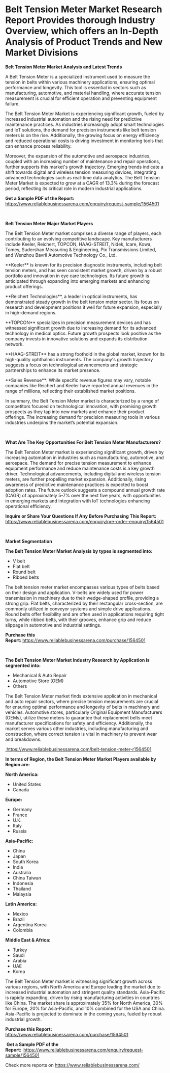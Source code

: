 <p><h1>Belt Tension Meter Market Research Report Provides thorough Industry Overview, which offers an In-Depth Analysis of Product Trends and New Market Divisions</h1></p><p><strong>Belt Tension Meter Market Analysis and Latest Trends</strong></p>
<p><p>A Belt Tension Meter is a specialized instrument used to measure the tension in belts within various machinery applications, ensuring optimal performance and longevity. This tool is essential in sectors such as manufacturing, automotive, and material handling, where accurate tension measurement is crucial for efficient operation and preventing equipment failure.</p><p>The Belt Tension Meter Market is experiencing significant growth, fueled by increased industrial automation and the rising need for predictive maintenance practices. As industries increasingly adopt smart technologies and IoT solutions, the demand for precision instruments like belt tension meters is on the rise. Additionally, the growing focus on energy efficiency and reduced operational costs is driving investment in monitoring tools that can enhance process reliability.</p><p>Moreover, the expansion of the automotive and aerospace industries, coupled with an increasing number of maintenance and repair operations, further supports this market's growth trajectory. Emerging trends indicate a shift towards digital and wireless tension measuring devices, integrating advanced technologies such as real-time data analytics. The Belt Tension Meter Market is expected to grow at a CAGR of 13.3% during the forecast period, reflecting its critical role in modern industrial applications.</p></p>
<p><strong>Get a Sample PDF of the Report:&nbsp;</strong> <a href="https://www.reliablebusinessarena.com/enquiry/request-sample/1564501?utm_campaign=2518&utm_medium=2&utm_source=Github&utm_content=ia&utm_term=08042025&utm_id=belt-tension-meter">https://www.reliablebusinessarena.com/enquiry/request-sample/1564501</a></p>
<p>&nbsp;</p>
<p><strong>Belt Tension Meter Major Market Players</strong></p>
<p><p>The Belt Tension Meter market comprises a diverse range of players, each contributing to an evolving competitive landscape. Key manufacturers include Keeler, Reichert, TOPCON, HAAG-STREIT, Nidek, Icare, Kowa, Tomey, Sudershan Measuring & Engineering, Pix Transmissions Limited, and Wenzhou Bavrii Automotive Technology Co., Ltd.</p><p>**Keeler** is known for its precision diagnostic instruments, including belt tension meters, and has seen consistent market growth, driven by a robust portfolio and innovation in eye care technologies. Its future growth is anticipated through expanding into emerging markets and enhancing product offerings.</p><p>**Reichert Technologies**, a leader in optical instruments, has demonstrated steady growth in the belt tension meter sector. Its focus on research and development positions it well for future expansion, especially in high-demand regions.</p><p>**TOPCON** specializes in precision measurement devices and has witnessed significant growth due to increasing demand for its advanced technology in medical optics. Future growth prospects look positive as the company invests in innovative solutions and expands its distribution network.</p><p>**HAAG-STREIT** has a strong foothold in the global market, known for its high-quality ophthalmic instruments. The company's growth trajectory suggests a focus on technological advancements and strategic partnerships to enhance its market presence.</p><p>**Sales Revenue**: While specific revenue figures may vary, notable companies like Reichert and Keeler have reported annual revenues in the range of millions, reflecting their established market positions. </p><p>In summary, the Belt Tension Meter market is characterized by a range of competitors focused on technological innovation, with promising growth prospects as they tap into new markets and enhance their product offerings. The increasing demand for precision measuring tools in various industries underpins the market’s potential expansion.</p></p>
<p>&nbsp;</p>
<p><strong>What Are The Key Opportunities For Belt Tension Meter Manufacturers?</strong></p>
<p><p>The Belt Tension Meter market is experiencing significant growth, driven by increasing automation in industries such as manufacturing, automotive, and aerospace. The demand for precise tension measurement to enhance equipment performance and reduce maintenance costs is a key growth driver. Technological advancements, including digital and wireless tension meters, are further propelling market expansion. Additionally, rising awareness of predictive maintenance practices is expected to boost adoption rates. The future outlook suggests a compound annual growth rate (CAGR) of approximately 5-7% over the next five years, with opportunities in emerging markets and integration with IoT technologies enhancing operational efficiency.</p></p>
<p><strong>Inquire or Share Your Questions If Any Before Purchasing This Report:</strong> <a href="https://www.reliablebusinessarena.com/enquiry/pre-order-enquiry/1564501?utm_campaign=2518&utm_medium=2&utm_source=Github&utm_content=ia&utm_term=08042025&utm_id=belt-tension-meter">https://www.reliablebusinessarena.com/enquiry/pre-order-enquiry/1564501</a></p>
<p>&nbsp;</p>
<p><strong>Market Segmentation</strong></p>
<p><strong>The Belt Tension Meter Market Analysis by types is segmented into:</strong></p>
<p><ul><li>V belt</li><li>Flat belt</li><li>Round belt</li><li>Ribbed belts</li></ul></p>
<p><p>The belt tension meter market encompasses various types of belts based on their design and application. V-belts are widely used for power transmission in machinery due to their wedge-shaped profile, providing a strong grip. Flat belts, characterized by their rectangular cross-section, are commonly utilized in conveyor systems and simple drive applications. Round belts offer flexibility and are often used in applications requiring tight turns, while ribbed belts, with their grooves, enhance grip and reduce slippage in automotive and industrial settings.</p></p>
<p><strong>Purchase this Report:&nbsp;</strong><a href="https://www.reliablebusinessarena.com/purchase/1564501?utm_campaign=2518&utm_medium=2&utm_source=Github&utm_content=ia&utm_term=08042025&utm_id=belt-tension-meter">https://www.reliablebusinessarena.com/purchase/1564501</a></p>
<p>&nbsp;</p>
<p><strong>The Belt Tension Meter Market Industry Research by Application is segmented into:</strong></p>
<p><ul><li>Mechanical & Auto Repair</li><li>Automotive Store (OEM)</li><li>Others</li></ul></p>
<p><p>The Belt Tension Meter market finds extensive application in mechanical and auto repair sectors, where precise tension measurements are crucial for ensuring optimal performance and longevity of belts in machinery and vehicles. Automotive stores, particularly Original Equipment Manufacturers (OEMs), utilize these meters to guarantee that replacement belts meet manufacturer specifications for safety and efficiency. Additionally, the market serves various other industries, including manufacturing and construction, where correct tension is vital in machinery to prevent wear and breakdowns.</p></p>
<p><a href="https://www.reliablebusinessarena.com/belt-tension-meter-r1564501?utm_campaign=2518&utm_medium=2&utm_source=Github&utm_content=ia&utm_term=08042025&utm_id=belt-tension-meter">&nbsp;https://www.reliablebusinessarena.com/belt-tension-meter-r1564501</a></p>
<p><strong>In terms of Region, the Belt Tension Meter Market Players available by Region are:</strong></p>
<p>
    <p> <strong> North America: </strong>
        <ul>
            <li>United States</li>
            <li>Canada</li>
        </ul>
        </p> 
    <p> <strong> Europe: </strong>
        <ul>
            <li>Germany</li>
            <li>France</li>
            <li>U.K.</li>
            <li>Italy</li>
            <li>Russia</li>
        </ul>
        </p> 
    <p> <strong> Asia-Pacific: </strong>
        <ul>
            <li>China</li>
            <li>Japan</li>
            <li>South Korea</li>
            <li>India</li>
            <li>Australia</li>
            <li>China Taiwan</li>
            <li>Indonesia</li>
            <li>Thailand</li>
            <li>Malaysia</li>
        </ul>
        </p> 
    <p> <strong> Latin America: </strong>
        <ul>
            <li>Mexico</li>
            <li>Brazil</li>
            <li>Argentina Korea</li>
            <li>Colombia</li>
        </ul>
        </p> 
    <p> <strong> Middle East & Africa: </strong>
        <ul>
            <li>Turkey</li>
            <li>Saudi</li>
            <li>Arabia</li>
            <li>UAE</li>
            <li>Korea</li>
        </ul>
    </p>
    </p>
<p><p>The Belt Tension Meter market is witnessing significant growth across various regions, with North America and Europe leading the market due to increased industrial automation and stringent quality standards. Asia-Pacific is rapidly expanding, driven by rising manufacturing activities in countries like China. The market share is approximately 35% for North America, 30% for Europe, 20% for Asia-Pacific, and 10% combined for the USA and China. Asia-Pacific is projected to dominate in the coming years, fueled by robust industrial growth.</p></p>
<p><strong>Purchase this Report: </strong><a href="https://www.reliablebusinessarena.com/purchase/1564501?utm_campaign=2518&utm_medium=2&utm_source=Github&utm_content=ia&utm_term=08042025&utm_id=belt-tension-meter">https://www.reliablebusinessarena.com/purchase/1564501</a></p>
<p>&nbsp;<strong>Get a Sample PDF of the Report:&nbsp;&nbsp;</strong><a href="https://www.reliablebusinessarena.com/enquiry/request-sample/1564501?utm_campaign=2518&utm_medium=2&utm_source=Github&utm_content=ia&utm_term=08042025&utm_id=belt-tension-meter">https://www.reliablebusinessarena.com/enquiry/request-sample/1564501</a></p>
<p><strong></strong></p>
<p>Check more reports on <a href="https://www.reliablebusinessarena.com/?utm_campaign=2518&utm_medium=2&utm_source=Github&utm_content=ia&utm_term=08042025&utm_id=belt-tension-meter">https://www.reliablebusinessarena.com/</a></p>